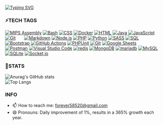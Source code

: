 [![Typing SVG](https://readme-typing-svg.demolab.com?font=Fira+Code&pause=1000&color=9A00F7&background=000000&center=true&multiline=true&width=435&height=100&lines=Hi+there%F0%9F%91%8B;My+name+is+Kevin+Zheng;Welcome+to+my+README)](https://git.io/typing-svg)

### ⚡TECH TAGS

<p dir="auto">
  <a href="https://github.com/search?q=user%3AKevinCheng918+language%3Aphp"><img alt="MIPS Assembly" src="https://camo.githubusercontent.com/a4f44c4a85be6c1bb3cd0cbaab62aec91e4c1d4bfa34f1d75b8f68f7096f3f6d/68747470733a2f2f696d672e736869656c64732e696f2f62616467652f2d4170616368652d4432323132383f7374796c653d666c6174266c6f676f3d617061636865266c6f676f436f6c6f723d666666" data-canonical-src="https://img.shields.io/badge/-Apache-D22128?style=flat&amp;logo=apache&amp;logoColor=fff" style="max-width: 100%;"></a>
  <a href="https://github.com/search?q=user%3AKevinCheng918+language%3Abash"><img alt="Bash" src="https://camo.githubusercontent.com/df343683403029302e32a30aed6e38946143a816fb8db69331a208a27c870e03/68747470733a2f2f696d672e736869656c64732e696f2f62616467652f426173682d3132313031312e7376673f6c6f676f3d676e752d62617368266c6f676f436f6c6f723d7768697465" data-canonical-src="https://img.shields.io/badge/Bash-121011.svg?logo=gnu-bash&amp;logoColor=white" style="max-width: 100%;"></a>
  <a href="https://github.com/search?q=user%3AKevinCheng918+language%3Acss"><img alt="CSS" src="https://camo.githubusercontent.com/53132716f8ed401a79d8c0980b9666b6cd8ce8e7faed1beeb328f821b44850bc/68747470733a2f2f696d672e736869656c64732e696f2f62616467652f4353532d3135373242362e7376673f6c6f676f3d63737333266c6f676f436f6c6f723d7768697465" data-canonical-src="https://img.shields.io/badge/CSS-1572B6.svg?logo=css3&amp;logoColor=white" style="max-width: 100%;"></a>
  <a href="https://github.com/search?q=user%3AKevinCheng918+language%3Adocker"><img alt="Docker" src="https://camo.githubusercontent.com/48da8004295526bfb360e7e540fdd000a91af601f134abb5c5b301732893207c/68747470733a2f2f696d672e736869656c64732e696f2f62616467652f2d446f636b65722d3234393645443f7374796c653d666c6174266c6f676f3d646f636b6572266c6f676f436f6c6f723d666666" data-canonical-src="https://img.shields.io/badge/-Docker-2496ED?style=flat&amp;logo=docker&amp;logoColor=fff" style="max-width: 100%;"></a>
  <a href="https://github.com/search?q=user%3AKevinCheng918+language%3Ahtml"><img alt="HTML" src="https://camo.githubusercontent.com/b4c648ad32f8f9f7c328a4dd59b5df0eb2a4e2623095e31d059f026979129491/68747470733a2f2f696d672e736869656c64732e696f2f62616467652f48544d4c2d4533344632362e7376673f6c6f676f3d68746d6c35266c6f676f436f6c6f723d7768697465" data-canonical-src="https://img.shields.io/badge/HTML-E34F26.svg?logo=html5&amp;logoColor=white" style="max-width: 100%;"></a>
  <a href="https://github.com/search?q=user%3AKevinCheng918+language%3Ajava"><img alt="Java" src="https://camo.githubusercontent.com/ea4989219d55fe155368c80c53d46dd38cf845d2c88edfe6973ace8b39a84048/68747470733a2f2f637573746f6d2d69636f6e2d6261646765732e6865726f6b756170702e636f6d2f62616467652f4a6176612d3030373339362e7376673f6c6f676f3d6a617661266c6f676f436f6c6f723d7768697465" data-canonical-src="https://custom-icon-badges.herokuapp.com/badge/Java-007396.svg?logo=java&amp;logoColor=white" style="max-width: 100%;"></a>
  <a href="https://github.com/search?q=user%3AKevinCheng918+language%3Ajavascript"><img alt="JavaScript" src="https://camo.githubusercontent.com/9a794a64d79bb070a8009cf27eb31c989d09d43a65f95362c88ed6c28218319b/68747470733a2f2f696d672e736869656c64732e696f2f62616467652f4a6176615363726970742d4637444631452e7376673f6c6f676f3d6a617661736372697074266c6f676f436f6c6f723d626c61636b" data-canonical-src="https://img.shields.io/badge/JavaScript-F7DF1E.svg?logo=javascript&amp;logoColor=black" style="max-width: 100%;"></a>
  <a href="https://github.com/search?q=user%3AKevinCheng918+language%3Aphp"><img alt="" src="https://camo.githubusercontent.com/08fc5862cd900504a455069c7af57064a75d7b86e52fc3aeda85d25d801f8865/68747470733a2f2f696d672e736869656c64732e696f2f62616467652f2d4c61726176656c2d4646324432303f7374796c653d666c6174266c6f676f3d6c61726176656c266c6f676f436f6c6f723d666666" data-canonical-src="https://img.shields.io/badge/-Laravel-FF2D20?style=flat&amp;logo=laravel&amp;logoColor=fff" style="max-width: 100%;"></a>
  <a href="https://github.com/search?q=user%3AKevinCheng918+language%3Aphp"><img alt="Git" src="https://camo.githubusercontent.com/7092a1a60ef748cf35a5ddca2d2e4dc6fec65adb49eba8f78c5fa90b44856ddf/68747470733a2f2f696d672e736869656c64732e696f2f62616467652f2d4769742d4630353033323f7374796c653d666c6174266c6f676f3d676974266c6f676f436f6c6f723d666666" data-canonical-src="https://img.shields.io/badge/-Git-F05032?style=flat&amp;logo=git&amp;logoColor=fff" style="max-width: 100%;"></a>
  <a href="https://github.com/search?q=user%3AKevinCheng918+language%3Aphp"><img alt="" src="https://camo.githubusercontent.com/5d40852a7061198612493aee59b9c308dd9d9f69c19ceae4502a97b7b9ef59f9/68747470733a2f2f696d672e736869656c64732e696f2f62616467652f2d5562756e74752d4539353432303f7374796c653d666c6174266c6f676f3d7562756e7475266c6f676f436f6c6f723d666666" data-canonical-src="https://img.shields.io/badge/-Ubuntu-E95420?style=flat&amp;logo=ubuntu&amp;logoColor=fff" style="max-width: 100%;"></a>
  <a href="https://github.com/search?q=user%3AKevinCheng918+language%3Aphp"><img alt="" src="https://camo.githubusercontent.com/cd0f67e18b43c35f8c1ffe49db18845858526a565afb81b6f04c049f0c94d0b5/68747470733a2f2f696d672e736869656c64732e696f2f62616467652f2d436f6d706f7365722d3838353633303f7374796c653d666c6174266c6f676f3d636f6d706f736572266c6f676f436f6c6f723d666666" data-canonical-src="https://img.shields.io/badge/-Composer-885630?style=flat&amp;logo=composer&amp;logoColor=fff" style="max-width: 100%;"></a>
  <a href="https://github.com/search?q=user%3AKevinCheng918+language%3Aphp"><img alt="" src="https://camo.githubusercontent.com/b4594e63c2d78153b7174e5f0f13e9377946e6fbabedbb8548cf3d2ff9bf0d31/68747470733a2f2f696d672e736869656c64732e696f2f62616467652f2d47726166616e612d4634363830303f7374796c653d666c6174266c6f676f3d67726166616e61266c6f676f436f6c6f723d666666" data-canonical-src="https://img.shields.io/badge/-Grafana-F46800?style=flat&amp;logo=grafana&amp;logoColor=fff" style="max-width: 100%;"></a>
  <a href="https://github.com/search?q=user%3AKevinCheng918+language%3Aphp"><img alt="" src="https://camo.githubusercontent.com/f95acd1e7e585b6810fdeaffa1124ca2f8deaa00355a7ea67ec6a4d931dcbbc2/68747470733a2f2f696d672e736869656c64732e696f2f62616467652f2d4c696e75782d3030303f7374796c653d666c6174266c6f676f3d6c696e7578266c6f676f436f6c6f723d666666" data-canonical-src="https://img.shields.io/badge/-Linux-000?style=flat&amp;logo=linux&amp;logoColor=fff" style="max-width: 100%;"></a>
  <a href="https://github.com/search?q=user%3AKevinCheng918+language%3Aphp"><img alt="" src="https://camo.githubusercontent.com/fecbf2480b63c77471b01805a5d36f6b633ffbbb148db082bdfd1320681fcb97/68747470733a2f2f696d672e736869656c64732e696f2f62616467652f2d56696d2d3031393733333f7374796c653d666c6174266c6f676f3d76696d266c6f676f436f6c6f723d7768697465" data-canonical-src="https://img.shields.io/badge/-Vim-019733?style=flat&amp;logo=vim&amp;logoColor=white" style="max-width: 100%;"></a>
  <a href="https://github.com/search?q=user%3AKevinCheng918+language%3Aphp"><img alt="" src="https://camo.githubusercontent.com/ab508215f79d732387491d7466e73a7edd9f1b9363160091a51cc9492f7af56b/68747470733a2f2f696d672e736869656c64732e696f2f62616467652f2d6355524c2d3037333535313f7374796c653d666c617426266c6f676f3d6375726c266c6f676f436f6c6f723d666666666666" data-canonical-src="https://img.shields.io/badge/-cURL-073551?style=flat&amp;&amp;logo=curl&amp;logoColor=ffffff" style="max-width: 100%;"></a>
  <a href="https://github.com/search?q=user%3AKevinCheng918+language%3Amarkdown"><img alt="Markdown" src="https://camo.githubusercontent.com/0efd050828ea5aa9f24a975795966252bcaa93ce8d2bb4823bc75b52931a9749/68747470733a2f2f696d672e736869656c64732e696f2f62616467652f4d61726b646f776e2d3030303030302e7376673f6c6f676f3d6d61726b646f776e266c6f676f436f6c6f723d7768697465" data-canonical-src="https://img.shields.io/badge/Markdown-000000.svg?logo=markdown&amp;logoColor=white" style="max-width: 100%;"></a>
  <a href="https://github.com/search?q=user%3AKevinCheng918+language%3Ajavascript"><img alt="Node.js" src="https://camo.githubusercontent.com/03d91be86cc33b72b22f8e84f2706a0a91ab0fca763566745ea6e3f72562811e/68747470733a2f2f696d672e736869656c64732e696f2f62616467652f4e6f64652e6a732d3433383533442e7376673f6c6f676f3d6e6f64652e6a73266c6f676f436f6c6f723d7768697465" data-canonical-src="https://img.shields.io/badge/Node.js-43853D.svg?logo=node.js&amp;logoColor=white" style="max-width: 100%;"></a>
  <a href="https://github.com/search?q=user%3AKevinCheng918+language%3Aphp"><img alt="PHP" src="https://camo.githubusercontent.com/08f504258b33496b9eb2ad3145dec07f07e8ed7066f3227a716dd6c75edf76ab/68747470733a2f2f696d672e736869656c64732e696f2f62616467652f5048502d3737374242342e7376673f6c6f676f3d706870266c6f676f436f6c6f723d7768697465" data-canonical-src="https://img.shields.io/badge/PHP-777BB4.svg?logo=php&amp;logoColor=white" style="max-width: 100%;"></a>
  <a href="https://github.com/search?q=user%3AKevinCheng918+language%3Apython"><img alt="Python" src="https://camo.githubusercontent.com/808dfd4514d73d808f2a42e033ec59d350a25356be62824be52e3b258afeb5e6/68747470733a2f2f696d672e736869656c64732e696f2f62616467652f507974686f6e2d3134333534432e7376673f6c6f676f3d707974686f6e266c6f676f436f6c6f723d7768697465" data-canonical-src="https://img.shields.io/badge/Python-14354C.svg?logo=python&amp;logoColor=white" style="max-width: 100%;"></a>
  <a href="https://github.com/search?q=user%3AKevinCheng918+language%3Asass"><img alt="SASS" src="https://camo.githubusercontent.com/35a8a88e527757f990479aeba303541afb91ef2326d544601edb5c1fe0ad78e6/68747470733a2f2f696d672e736869656c64732e696f2f62616467652f536173732d686f7470696e6b2e7376673f6c6f676f3d53415353266c6f676f436f6c6f723d7768697465" data-canonical-src="https://img.shields.io/badge/Sass-hotpink.svg?logo=SASS&amp;logoColor=white" style="max-width: 100%;"></a>
  <a href="https://github.com/search?q=user%3AKevinCheng918+language%3Asql"><img alt="SQL" src="https://camo.githubusercontent.com/0f3d921db2c94e25d31c2b53b499e5b0e72f1eefc29e99719174900ebf8f9e78/68747470733a2f2f637573746f6d2d69636f6e2d6261646765732e6865726f6b756170702e636f6d2f62616467652f53514c2d3032354538432e7376673f6c6f676f3d6461746162617365266c6f676f436f6c6f723d7768697465" data-canonical-src="https://custom-icon-badges.herokuapp.com/badge/SQL-025E8C.svg?logo=database&amp;logoColor=white" style="max-width: 100%;"></a>
  <a href="#"><img alt="Bootstrap" src="https://camo.githubusercontent.com/bc050eb2d16bdd3fc50eef513cf1717ddbafa51a311312ada6b8c49a48632731/68747470733a2f2f696d672e736869656c64732e696f2f62616467652f426f6f7473747261702d3739353242332e7376673f6c6f676f3d626f6f747374726170266c6f676f436f6c6f723d7768697465" data-canonical-src="https://img.shields.io/badge/Bootstrap-7952B3.svg?logo=bootstrap&amp;logoColor=white" style="max-width: 100%;"></a>
  <a href="#"><img alt="GitHub Actions" src="https://camo.githubusercontent.com/ba4516a1d93862d1c12ad7495551804c58b04066194903828fd83606a0fac2a8/68747470733a2f2f696d672e736869656c64732e696f2f62616467652f476974487562253230416374696f6e732d3236373145352e7376673f6c6f676f3d676974687562253230616374696f6e73266c6f676f436f6c6f723d7768697465" data-canonical-src="https://img.shields.io/badge/GitHub%20Actions-2671E5.svg?logo=github%20actions&amp;logoColor=white" style="max-width: 100%;"></a>
  <a href="#"><img alt="PHPUnit" src="https://camo.githubusercontent.com/83fdd85bdf825694c1c88999836ed8719247cd8b61dbf9dc7a355642d54390b1/68747470733a2f2f637573746f6d2d69636f6e2d6261646765732e6865726f6b756170702e636f6d2f62616467652f504850556e69742d3336363438382e7376673f6c6f676f3d746573742d74756265266c6f676f436f6c6f723d7768697465" data-canonical-src="https://custom-icon-badges.herokuapp.com/badge/PHPUnit-366488.svg?logo=test-tube&amp;logoColor=white" style="max-width: 100%;"></a>
  <a href="#"><img alt="Git" src="https://camo.githubusercontent.com/b957ad4a7456b1ed2ddea1f1e5d7789b1df3c8c5bbcf9427775b0ccad8e0c200/68747470733a2f2f696d672e736869656c64732e696f2f62616467652f4769742d4630353033332e7376673f6c6f676f3d676974266c6f676f436f6c6f723d7768697465" data-canonical-src="https://img.shields.io/badge/Git-F05033.svg?logo=git&amp;logoColor=white" style="max-width: 100%;"></a>
  <a href="#"><img alt="Google Sheets" src="https://camo.githubusercontent.com/bca684d0e9e82705271ef795a08b6e27757a03603ee98757fcdf16d6f9453688/68747470733a2f2f696d672e736869656c64732e696f2f62616467652f476f6f676c652532305368656574732d3334413835332e7376673f6c6f676f3d676f6f676c65253230736865657473266c6f676f436f6c6f723d7768697465" data-canonical-src="https://img.shields.io/badge/Google%20Sheets-34A853.svg?logo=google%20sheets&amp;logoColor=white" style="max-width: 100%;"></a>
  <a href="#"><img alt="Postman" src="https://camo.githubusercontent.com/a0d4ee5c8ade6c8d92532978856e34de4be418cad95073fef0a00536e91802fa/68747470733a2f2f696d672e736869656c64732e696f2f62616467652f506f73746d616e2d4646364333373f6c6f676f3d706f73746d616e266c6f676f436f6c6f723d7768697465" data-canonical-src="https://img.shields.io/badge/Postman-FF6C37?logo=postman&amp;logoColor=white" style="max-width: 100%;"></a>
  <a href="#"><img alt="Visual Studio Code" src="https://camo.githubusercontent.com/f53628686f10ddabc221f47e91499adfaaed5663511900009deb71bd3c873236/68747470733a2f2f696d672e736869656c64732e696f2f62616467652f56697375616c25323053747564696f253230436f64652d3030373864372e7376673f6c6f676f3d76697375616c2d73747564696f2d636f6465266c6f676f436f6c6f723d7768697465" data-canonical-src="https://img.shields.io/badge/Visual%20Studio%20Code-0078d7.svg?logo=visual-studio-code&amp;logoColor=white" style="max-width: 100%;"></a>
  <a href="#"><img alt="redis" src="https://camo.githubusercontent.com/92044f5551739700b88958007d5fd5c5e192d442cfc43b55e704ef0d170a57dd/68747470733a2f2f696d672e736869656c64732e696f2f62616467652f2d52656469732d626c61636b3f7374796c653d666c61742d737175617265266c6f676f3d5265646973"></a>
  <a href="#"><img alt="MongoDB" src="https://camo.githubusercontent.com/61c6ad1edcbf1f1d03ce421a9d70c450b833acd582286de109d4a9f463acd1f2/68747470733a2f2f696d672e736869656c64732e696f2f62616467652f4d6f6e676f44422d3465613934622e7376673f6c6f676f3d6d6f6e676f6462266c6f676f436f6c6f723d7768697465" data-canonical-src="https://img.shields.io/badge/MongoDB-4ea94b.svg?logo=mongodb&amp;logoColor=white" style="max-width: 100%;"></a>
  <a href="#"><img alt="mariadb" src="https://camo.githubusercontent.com/e52e7f50754a2e938dc790a37f59c72dd5dee1c349f69be8fc7d363f4f21ff76/68747470733a2f2f696d672e736869656c64732e696f2f62616467652f4d6172696144422d626c61636b3f7374796c653d666c61742d737175617265266c6f676f3d6d617269616462"></a>
  <a href="#"><img alt="MySQL" src="https://camo.githubusercontent.com/dd23a25bf25843bfc44c14f7d3d5e408c6e7496356250a141ef978b58839e844/68747470733a2f2f696d672e736869656c64732e696f2f62616467652f4d7953514c2d3030662e7376673f6c6f676f3d6d7973716c266c6f676f436f6c6f723d7768697465" data-canonical-src="https://img.shields.io/badge/MySQL-00f.svg?logo=mysql&amp;logoColor=white" style="max-width: 100%;"></a>
  <a href="#"><img alt="SQLite" src="https://camo.githubusercontent.com/6fbd93d00f0db1f1eebf3b906ca9bb34d5c5e22241bc19f5a9a156e7a469e640/68747470733a2f2f696d672e736869656c64732e696f2f62616467652f53514c6974652d3037343035652e7376673f6c6f676f3d73716c697465266c6f676f436f6c6f723d7768697465" data-canonical-src="https://img.shields.io/badge/SQLite-07405e.svg?logo=sqlite&amp;logoColor=white" style="max-width: 100%;"></a>
  <a href="#"><img alt="Socket io" src="https://camo.githubusercontent.com/ff9922c13693f815c68154802aa9c5c459b18e8ee9edb81caf7fe9672fc05933/68747470733a2f2f696d672e736869656c64732e696f2f62616467652f536f636b65742e696f2d3031303130313f267374796c653d666f722d7468652d6261646765266c6f676f3d536f636b65742e696f266c6f676f436f6c6f723d7768697465" style="max-width: 80%;max-height: 10%;"></a>
</p>

### 🔭STATS
![Anurag's GitHub stats](https://github-readme-stats.vercel.app/api?username=KevinCheng918&show_icons=true&theme=radical)
<br/>
![Top Langs](https://github-readme-stats.vercel.app/api/top-langs/?username=KevinCheng918&layout=compact)


### INFO
- 📫 How to reach me: forever58520@gmail.com
- 😄 Pronouns: Daily improvement of 1%, results in a 365% growth each year.

<!--
**KevinCheng918/KevinCheng918** is a ✨ _special_ ✨ repository because its `README.md` (this file) appears on your GitHub profile.

Here are some ideas to get you started:

- 🔭 I’m currently working on ...
- 🌱 I’m currently learning ...
- 👯 I’m looking to collaborate on ...
- 🤔 I’m looking for help with ...
- 💬 Ask me about ...
- 📫 How to reach me: ...
- 😄 Pronouns: ...
- ⚡ Fun fact: ...
-->

